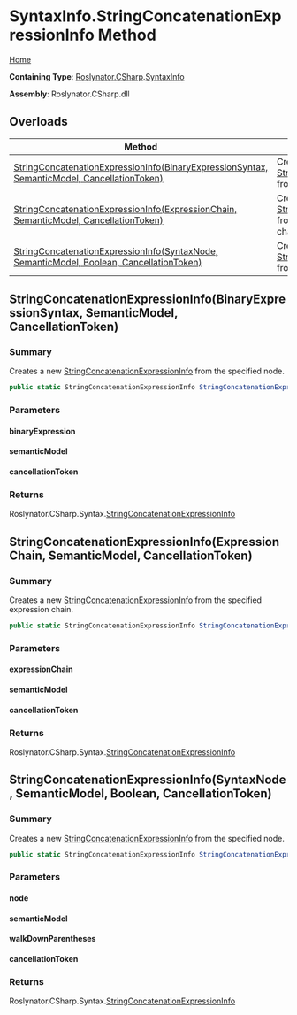 <a name="_top"></a>

# SyntaxInfo\.StringConcatenationExpressionInfo Method

[Home](../../../../README.md#_top)

**Containing Type**: [Roslynator.CSharp](../../README.md#_top)\.[SyntaxInfo](../README.md#_top)

**Assembly**: Roslynator\.CSharp\.dll

## Overloads

| Method | Summary |
| ------ | ------- |
| [StringConcatenationExpressionInfo(BinaryExpressionSyntax, SemanticModel, CancellationToken)](#Roslynator_CSharp_SyntaxInfo_StringConcatenationExpressionInfo_Microsoft_CodeAnalysis_CSharp_Syntax_BinaryExpressionSyntax_Microsoft_CodeAnalysis_SemanticModel_System_Threading_CancellationToken_) | Creates a new [StringConcatenationExpressionInfo](../../Syntax/StringConcatenationExpressionInfo/README.md#_top) from the specified node\. |
| [StringConcatenationExpressionInfo(ExpressionChain, SemanticModel, CancellationToken)](#Roslynator_CSharp_SyntaxInfo_StringConcatenationExpressionInfo_Roslynator_CSharp_ExpressionChain__Microsoft_CodeAnalysis_SemanticModel_System_Threading_CancellationToken_) | Creates a new [StringConcatenationExpressionInfo](../../Syntax/StringConcatenationExpressionInfo/README.md#_top) from the specified expression chain\. |
| [StringConcatenationExpressionInfo(SyntaxNode, SemanticModel, Boolean, CancellationToken)](#Roslynator_CSharp_SyntaxInfo_StringConcatenationExpressionInfo_Microsoft_CodeAnalysis_SyntaxNode_Microsoft_CodeAnalysis_SemanticModel_System_Boolean_System_Threading_CancellationToken_) | Creates a new [StringConcatenationExpressionInfo](../../Syntax/StringConcatenationExpressionInfo/README.md#_top) from the specified node\. |

## StringConcatenationExpressionInfo\(BinaryExpressionSyntax, SemanticModel, CancellationToken\) <a name="Roslynator_CSharp_SyntaxInfo_StringConcatenationExpressionInfo_Microsoft_CodeAnalysis_CSharp_Syntax_BinaryExpressionSyntax_Microsoft_CodeAnalysis_SemanticModel_System_Threading_CancellationToken_"></a>

### Summary

Creates a new [StringConcatenationExpressionInfo](../../Syntax/StringConcatenationExpressionInfo/README.md#_top) from the specified node\.

```csharp
public static StringConcatenationExpressionInfo StringConcatenationExpressionInfo(BinaryExpressionSyntax binaryExpression, SemanticModel semanticModel, CancellationToken cancellationToken = default(CancellationToken))
```

### Parameters

#### binaryExpression

#### semanticModel

#### cancellationToken

### Returns

Roslynator\.CSharp\.Syntax\.[StringConcatenationExpressionInfo](../../Syntax/StringConcatenationExpressionInfo/README.md#_top)

## StringConcatenationExpressionInfo\(ExpressionChain, SemanticModel, CancellationToken\) <a name="Roslynator_CSharp_SyntaxInfo_StringConcatenationExpressionInfo_Roslynator_CSharp_ExpressionChain__Microsoft_CodeAnalysis_SemanticModel_System_Threading_CancellationToken_"></a>

### Summary

Creates a new [StringConcatenationExpressionInfo](../../Syntax/StringConcatenationExpressionInfo/README.md#_top) from the specified expression chain\.

```csharp
public static StringConcatenationExpressionInfo StringConcatenationExpressionInfo(in ExpressionChain expressionChain, SemanticModel semanticModel, CancellationToken cancellationToken = default(CancellationToken))
```

### Parameters

#### expressionChain

#### semanticModel

#### cancellationToken

### Returns

Roslynator\.CSharp\.Syntax\.[StringConcatenationExpressionInfo](../../Syntax/StringConcatenationExpressionInfo/README.md#_top)

## StringConcatenationExpressionInfo\(SyntaxNode, SemanticModel, Boolean, CancellationToken\) <a name="Roslynator_CSharp_SyntaxInfo_StringConcatenationExpressionInfo_Microsoft_CodeAnalysis_SyntaxNode_Microsoft_CodeAnalysis_SemanticModel_System_Boolean_System_Threading_CancellationToken_"></a>

### Summary

Creates a new [StringConcatenationExpressionInfo](../../Syntax/StringConcatenationExpressionInfo/README.md#_top) from the specified node\.

```csharp
public static StringConcatenationExpressionInfo StringConcatenationExpressionInfo(SyntaxNode node, SemanticModel semanticModel, bool walkDownParentheses = true, CancellationToken cancellationToken = default(CancellationToken))
```

### Parameters

#### node

#### semanticModel

#### walkDownParentheses

#### cancellationToken

### Returns

Roslynator\.CSharp\.Syntax\.[StringConcatenationExpressionInfo](../../Syntax/StringConcatenationExpressionInfo/README.md#_top)

